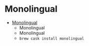 # Monolingual
- [Monolingual](https://ingmarstein.github.io/Monolingual/)
  -  Monolingual
  - Monolingual
  - `brew cask install monolingual`
